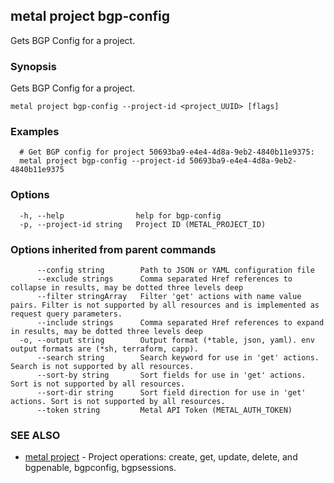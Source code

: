 ## metal project bgp-config

Gets BGP Config for a project.

### Synopsis

Gets BGP Config for a project.

```
metal project bgp-config --project-id <project_UUID> [flags]
```

### Examples

```
  # Get BGP config for project 50693ba9-e4e4-4d8a-9eb2-4840b11e9375:
  metal project bgp-config --project-id 50693ba9-e4e4-4d8a-9eb2-4840b11e9375
```

### Options

```
  -h, --help                help for bgp-config
  -p, --project-id string   Project ID (METAL_PROJECT_ID)
```

### Options inherited from parent commands

```
      --config string        Path to JSON or YAML configuration file
      --exclude strings      Comma separated Href references to collapse in results, may be dotted three levels deep
      --filter stringArray   Filter 'get' actions with name value pairs. Filter is not supported by all resources and is implemented as request query parameters.
      --include strings      Comma separated Href references to expand in results, may be dotted three levels deep
  -o, --output string        Output format (*table, json, yaml). env output formats are (*sh, terraform, capp).
      --search string        Search keyword for use in 'get' actions. Search is not supported by all resources.
      --sort-by string       Sort fields for use in 'get' actions. Sort is not supported by all resources.
      --sort-dir string      Sort field direction for use in 'get' actions. Sort is not supported by all resources.
      --token string         Metal API Token (METAL_AUTH_TOKEN)
```

### SEE ALSO

* [metal project](metal_project.md)	 - Project operations: create, get, update, delete, and bgpenable, bgpconfig, bgpsessions.

